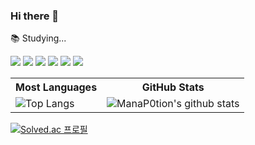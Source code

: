 ### Hi there 👋

📚 Studying...
<div align="left">
	<img src="https://img.shields.io/badge/c++-%2300599C.svg?style=for-the-badge&logo=c%2B%2B&logoColor=white" />
	<img src="https://img.shields.io/badge/unity-%23000000.svg?style=for-the-badge&logo=unity&logoColor=white" />
	<img src="https://img.shields.io/badge/c%23-%23239120.svg?style=for-the-badge&logo=Csharp&logoColor=white" />
	<img src="https://img.shields.io/badge/spring-%236DB33F.svg?style=for-the-badge&logo=spring&logoColor=white"/>
	<img src="https://img.shields.io/badge/python-3670A0?style=for-the-badge&logo=python&logoColor=ffdd54"/>
 	<img src="https://img.shields.io/badge/java-%23ED8B00.svg?style=for-the-badge&logo=openjdk&logoColor=white"/>
</div>

<table>
    <tr>
        <th align="center">
            Most Languages
        </th>
        <th align="center">
            GitHub Stats
        </th>
    </tr>
    <tr>
        <td>
            <img src="https://github-readme-stats.vercel.app/api/top-langs/?username=ManaP0tion&layout=compact&langs_count=8&hide=makefile,cmake&theme=dracula&icon_color=3f3fff&title_color=ffffff&bg_color=1f1f1f" alt="Top Langs">
        </td>
        <td>
            <img src="https://github-readme-stats.vercel.app/api?username=ManaP0tion&count_private=true&show_icons=true&rank_icon=github&theme=dracula&icon_color=3f3fff&title_color=ffffff&include_all_commits=true&bg_color=1f1f1f" alt="ManaP0tion's github stats">
        </td>
    </tr>
</table>

[![Solved.ac 프로필](http://mazassumnida.wtf/api/v2/generate_badge?boj=aerodev)](https://solved.ac/aerodev)


